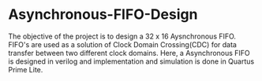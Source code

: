 # Asynchronous-FIFO-Design
The objective of the project is to design a 32 x 16 Aysnchronous FIFO.
FIFO's are used as a solution of Clock Domain Crossing(CDC) for data transfer between two different clock domains.
Here, a Asynchronous FIFO is designed in verilog and implementation and simulation is done in Quartus Prime Lite.
